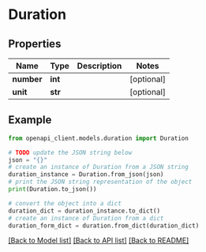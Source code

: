 # Duration


## Properties

Name | Type | Description | Notes
------------ | ------------- | ------------- | -------------
**number** | **int** |  | [optional] 
**unit** | **str** |  | [optional] 

## Example

```python
from openapi_client.models.duration import Duration

# TODO update the JSON string below
json = "{}"
# create an instance of Duration from a JSON string
duration_instance = Duration.from_json(json)
# print the JSON string representation of the object
print(Duration.to_json())

# convert the object into a dict
duration_dict = duration_instance.to_dict()
# create an instance of Duration from a dict
duration_form_dict = duration.from_dict(duration_dict)
```
[[Back to Model list]](../README.md#documentation-for-models) [[Back to API list]](../README.md#documentation-for-api-endpoints) [[Back to README]](../README.md)


